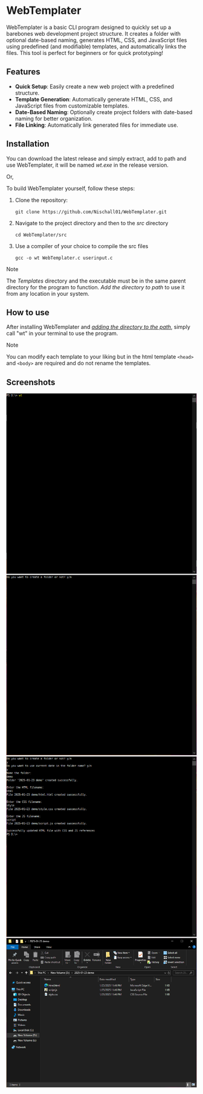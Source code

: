 # WebTemplater

WebTemplater is a basic CLI program designed to quickly set up a barebones web development project structure. It creates a folder with optional date-based naming, generates HTML, CSS, and JavaScript files using predefined (and modifiable) templates, and automatically links the files. This tool is perfect for beginners or for quick prototyping!

## Features

- **Quick Setup**: Easily create a new web project with a predefined structure.
- **Template Generation**: Automatically generate HTML, CSS, and JavaScript files from customizable templates.
- **Date-Based Naming**: Optionally create project folders with date-based naming for better organization.
- **File Linking**: Automatically link generated files for immediate use.

## Installation

You can download the latest release and simply extract, add to path and use WebTemplater, it will be named *wt.exe* in the release version.

Or,

To build WebTemplater yourself, follow these steps:

1. Clone the repository:

   ```pwsh
   git clone https://github.com/Nischall01/WebTemplater.git
   ```

2. Navigate to the project directory and then to the *src* directory

   ```pwsh
   cd WebTemplater/src
   ```

3. Use a compiler of your choice to compile the src files

   ```pwsh
   gcc -o wt WebTemplater.c userinput.c 
   ```

> [!NOTE]
> The *Templates* directory and the executable must be in the same parent directory for the program to function. *Add the directory to path* to use it from any location in your system.

## How to use

After installing WebTemplater and [*adding the directory to the path*](https://www.eukhost.com/kb/how-to-add-to-the-path-on-windows-10-and-windows-11/), simply call "wt" in your terminal to use the program.

> [!Note]
> You can modify each template to your liking but in the html template ```<head>``` and ```<body>``` are required and do not rename the templates.

## Screenshots

![Screenshot 1](./media/screenshots/Screenshot%201.png)
![Screenshot 1](./media/screenshots/Screenshot%202.png)
![Screenshot 1](./media/screenshots/Screenshot%203.png)
![Screenshot 1](./media/screenshots/Screenshot%204.png)
